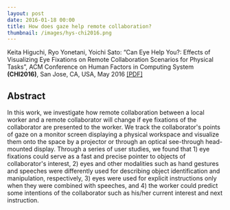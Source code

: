 ```yaml
---
layout: post
date: 2016-01-18 00:00
title: How does gaze help remote collaboration?
thumbnail: /images/hys-chi2016.png
---
```


Keita Higuchi, Ryo Yonetani, Yoichi Sato: “Can Eye Help You?: Effects of Visualizing Eye Fixations on Remote Collaboration Scenarios for Physical Tasks”, ACM Conference on Human Factors in Computing System **(CHI2016)**, San Jose, CA, USA, May 2016 [[PDF]](http://keihigu.github.io/preprint/HYS-CHI2016-preprint.pdf)

<!--more-->

## Abstract

In this work, we investigate how remote collaboration between a local worker and a remote collaborator will change if eye fixations of the collaborator are presented to the worker. We track the collaborator's points of gaze on a monitor screen displaying a physical workspace and visualize them onto the space by a projector or through an optical see-through head-mounted display. Through a series of user studies, we found that 1) eye fixations could serve as a fast and precise pointer to objects of collaborator's interest, 2) eyes and other modalities such as hand gestures and speeches were differently used for describing object identification and manipulation, respectively, 3) eyes were used for explicit instructions only when they were combined with speeches, and 4) the worker could predict some intentions of the collaborator such as his/her current interest and next instruction.
